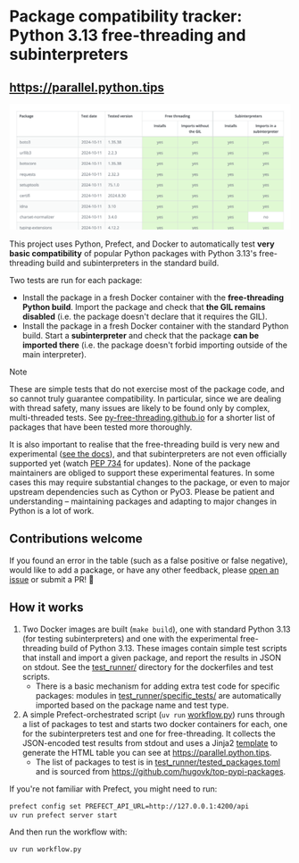 # Package compatibility tracker: Python 3.13 free-threading and subinterpreters
## https://parallel.python.tips

![](screenshot.png)

This project uses Python, Prefect, and Docker to automatically test
**very basic compatibility** of popular Python packages with
Python 3.13's free-threading build and subinterpreters in the standard build.

Two tests are run for each package:
* Install the package in a fresh Docker container with the **free-threading Python build**. Import the package and check that **the GIL remains disabled** (i.e. the package doesn't declare that it requires the GIL).
* Install the package in a fresh Docker container with the standard Python build. Start a **subinterpreter** and check that the package **can be imported there** (i.e. the package doesn't forbid importing outside of the main interpreter).

> [!NOTE]
> These are simple tests that do not exercise most of the package code, and so cannot truly guarantee compatibility. In particular, since we are dealing with thread safety, many issues are likely to be found only by complex, multi-threaded tests. See [py-free-threading.github.io](https://py-free-threading.github.io/tracking/) for a shorter list of packages that have been tested more thoroughly.

It is also important to realise that the free-threading build is very new and experimental
(<a href="https://docs.python.org/3/howto/free-threading-python.html">see the docs</a>),
and that subinterpreters are not even officially supported yet
(watch <a href="https://peps.python.org/pep-0734/">PEP 734</a> for updates).
None of the package maintainers are obliged to support these experimental features.
In some cases this may require substantial changes to the package,
or even to major upstream dependencies such as Cython or PyO3. Please be patient and understanding
&ndash; maintaining packages and adapting to major changes in Python is a lot of work.

## Contributions welcome
If you found an error in the table (such as a false positive or false negative),
would like to add a package, or have any other feedback, please
<a href="https://github.com/vitawasalreadytaken/parallel-python-tracker/issues">open an issue</a> or submit a PR! 🙏

## How it works
1. Two Docker images are built (`make build`), one with standard Python 3.13 (for testing subinterpreters) and one with the experimental free-threading build of Python 3.13. These images contain simple test scripts that install and import a given package, and report the results in JSON on stdout. See the [test_runner/](./test_runner/) directory for the dockerfiles and test scripts.
    * There is a basic mechanism for adding extra test code for specific packages: modules in [test_runner/specific_tests/](./test_runner/specific_tests/) are automatically imported based on the package name and test type.
2. A simple Prefect-orchestrated script (`uv run` [workflow.py](./workflow.py)) runs through a list of packages to test and starts two docker containers for each, one for the subinterpreters test and one for free-threading. It collects the JSON-encoded test results from stdout and uses a Jinja2 [template](./templates/index.html) to generate the HTML table you can see at https://parallel.python.tips.
    * The list of packages to test is in [test_runner/tested_packages.toml](./test_runner/tested_packages.toml) and is sourced from https://github.com/hugovk/top-pypi-packages.

If you're not familiar with Prefect, you might need to run:

```
prefect config set PREFECT_API_URL=http://127.0.0.1:4200/api
uv run prefect server start
```

And then run the workflow with:

```
uv run workflow.py
```

